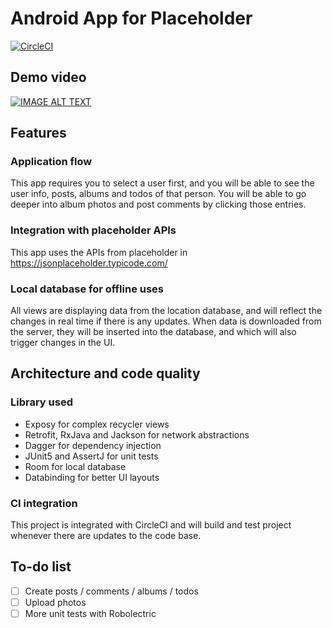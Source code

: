 # Android App for Placeholder

[![CircleCI](https://circleci.com/gh/nickwph/placeholder-android.svg?style=shield)](https://circleci.com/gh/nickwph/placeholder-android)

## Demo video

[![IMAGE ALT TEXT](http://img.youtube.com/vi/1oVEgwCw6nE/0.jpg)](http://www.youtube.com/watch?v=1oVEgwCw6nE "Placeholder demo")

## Features

### Application flow

This app requires you to select a user first, and you will be able to see the user info, posts, 
albums and todos of that person. You will be able to go deeper into album photos and post comments
by clicking those entries.

### Integration with placeholder APIs

This app uses the APIs from placeholder in https://jsonplaceholder.typicode.com/

### Local database for offline uses

All views are displaying data from the location database, and will reflect the changes in 
real time if there is any updates. When data is downloaded from the server, they will be
inserted into the database, and which will also trigger changes in the UI.

## Architecture and code quality

### Library used

- Exposy for complex recycler views
- Retrofit, RxJava and Jackson for network abstractions
- Dagger for dependency injection
- JUnit5 and AssertJ for unit tests
- Room for local database
- Databinding for better UI layouts

### CI integration

This project is integrated with CircleCI and will build and test project whenever there are 
updates to the code base.

## To-do list

- [ ] Create posts / comments / albums / todos
- [ ] Upload photos
- [ ] More unit tests with Robolectric

